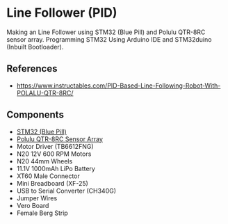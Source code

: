 # Line Follower (PID)

Making an Line Follower using STM32 (Blue Pill) and Polulu QTR-8RC sensor array.
Programming STM32 Using Arduino IDE and STM32duino (Inbuilt Bootloader).

## References
- https://www.instructables.com/PID-Based-Line-Following-Robot-With-POLALU-QTR-8RC/

## Components
- [STM32 (Blue Pill)](https://peterjazz.com/blognew/wp-content/uploads/2021/02/stm32-blue-pill.jpg)
- [Polulu QTR-8RC Sensor Array](https://ifuturetech.org/product/qtr-8rc-reflectance-sensor-array/)
- Motor Driver (TB6612FNG)
- N20 12V 600 RPM Motors
- N20 44mm Wheels
- 11.1V 1000mAh LiPo Battery
- XT60 Male Connector
- Mini Breadboard (XF-25)
- USB to Serial Converter (CH340G)
- Jumper Wires
- Vero Board
- Female Berg Strip

